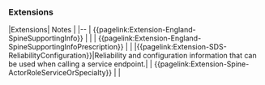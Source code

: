 ### Extensions

|Extensions| Notes |
|--
| {{pagelink:Extension-England-SpineSupportingInfo}} | |
| {{pagelink:Extension-England-SpineSupportingInfoPrescription}} | |
|{{pagelink:Extension-SDS-ReliabilityConfiguration}}|Reliability and configuration information that can be used when calling a service endpoint.|
| {{pagelink:Extension-Spine-ActorRoleServiceOrSpecialty}} | |